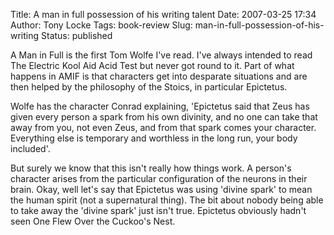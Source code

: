 Title: A man in full possession of his writing talent
Date: 2007-03-25 17:34
Author: Tony Locke
Tags: book-review
Slug: man-in-full-possession-of-his-writing
Status: published

A Man in Full is the first Tom Wolfe I've read. I've always intended to read The Electric Kool Aid Acid Test but never got round to it. Part of what happens in AMIF is that characters get into desparate situations and are then helped by the philosophy of the Stoics, in particular Epictetus.  
  
Wolfe has the character Conrad explaining, 'Epictetus said that Zeus has given every person a spark from his own divinity, and no one can take that away from you, not even Zeus, and from that spark comes your character. Everything else is temporary and worthless in the long run, your body included'.  
  
But surely we know that this isn't really how things work. A person's character arises from the particular configuration of the neurons in their brain. Okay, well let's say that Epictetus was using 'divine spark' to mean the human spirit (not a supernatural thing). The bit about nobody being able to take away the 'divine spark' just isn't true. Epictetus obviously hadn't seen One Flew Over the Cuckoo's Nest.
